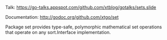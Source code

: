 Talk: https://go-talks.appspot.com/github.com/xtblog/gotalks/sets.slide

Documentation: http://godoc.org/github.com/xtgo/set

Package set provides type-safe, polymorphic mathematical set operations that operate on any sort.Interface implementation.
